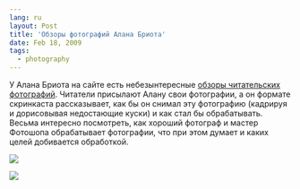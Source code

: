 ```yaml
---
lang: ru
layout: Post
title: 'Обзоры фотографий Алана Бриота'
date: Feb 18, 2009
tags:
  - photography
---
```


У Алана Бриота на сайте есть небезынтересные [обзоры читательских фотографий](http://www.beautiful-landscape.com/Photography-Review-Home1.html "Alain Briot Fine Art Photography Review"). Читатели присылают Алану свои фотографии, а он формате скринкаста рассказывает, как бы он снимал эту фотографию (кадрируя и дорисовывая недостающие куски) и как стал бы обрабатывать. Весьма интересно посмотреть, как хороший фотограф и мастер Фотошопа обрабатывает фотографии, что при этом думает и каких целей добивается обработкой.

![](http://wow.sapegin.me/2i2y0g3Q1z0A/briot-review-1.png)

<!--more-->

![](http://wow.sapegin.me/2x293G353w3n/briot-review-2.jpg)
